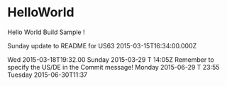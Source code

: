 HelloWorld
==========

Hello World Build Sample !

Sunday update to README for US63 2015-03-15T16:34:00.000Z

Wed 2015-03-18T19:32.00
Sunday 2015-03-29 T 14:05Z
Remember to specify the US/DE in the Commit message!
Monday 2015-06-29 T 23:55
Tuesday 2015-06-30T11:37